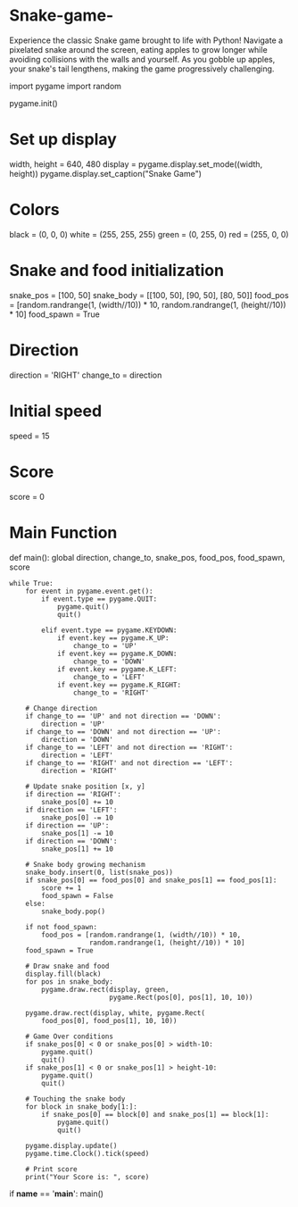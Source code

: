 # Snake-game-
Experience the classic Snake game brought to life with Python! Navigate a pixelated snake around the screen, eating apples to grow longer while avoiding collisions with the walls and yourself. As you gobble up apples, your snake's tail lengthens, making the game progressively challenging.

import pygame
import random

pygame.init()

# Set up display
width, height = 640, 480
display = pygame.display.set_mode((width, height))
pygame.display.set_caption("Snake Game")

# Colors
black = (0, 0, 0)
white = (255, 255, 255)
green = (0, 255, 0)
red = (255, 0, 0)

# Snake and food initialization
snake_pos = [100, 50]
snake_body = [[100, 50], [90, 50], [80, 50]]
food_pos = [random.randrange(1, (width//10)) * 10,
            random.randrange(1, (height//10)) * 10]
food_spawn = True

# Direction
direction = 'RIGHT'
change_to = direction

# Initial speed
speed = 15

# Score
score = 0

# Main Function
def main():
    global direction, change_to, snake_pos, food_pos, food_spawn, score

    while True:
        for event in pygame.event.get():
            if event.type == pygame.QUIT:
                pygame.quit()
                quit()

            elif event.type == pygame.KEYDOWN:
                if event.key == pygame.K_UP:
                    change_to = 'UP'
                if event.key == pygame.K_DOWN:
                    change_to = 'DOWN'
                if event.key == pygame.K_LEFT:
                    change_to = 'LEFT'
                if event.key == pygame.K_RIGHT:
                    change_to = 'RIGHT'

        # Change direction
        if change_to == 'UP' and not direction == 'DOWN':
            direction = 'UP'
        if change_to == 'DOWN' and not direction == 'UP':
            direction = 'DOWN'
        if change_to == 'LEFT' and not direction == 'RIGHT':
            direction = 'LEFT'
        if change_to == 'RIGHT' and not direction == 'LEFT':
            direction = 'RIGHT'

        # Update snake position [x, y]
        if direction == 'RIGHT':
            snake_pos[0] += 10
        if direction == 'LEFT':
            snake_pos[0] -= 10
        if direction == 'UP':
            snake_pos[1] -= 10
        if direction == 'DOWN':
            snake_pos[1] += 10

        # Snake body growing mechanism
        snake_body.insert(0, list(snake_pos))
        if snake_pos[0] == food_pos[0] and snake_pos[1] == food_pos[1]:
            score += 1
            food_spawn = False
        else:
            snake_body.pop()

        if not food_spawn:
            food_pos = [random.randrange(1, (width//10)) * 10,
                        random.randrange(1, (height//10)) * 10]
        food_spawn = True

        # Draw snake and food
        display.fill(black)
        for pos in snake_body:
            pygame.draw.rect(display, green,
                             pygame.Rect(pos[0], pos[1], 10, 10))

        pygame.draw.rect(display, white, pygame.Rect(
            food_pos[0], food_pos[1], 10, 10))

        # Game Over conditions
        if snake_pos[0] < 0 or snake_pos[0] > width-10:
            pygame.quit()
            quit()
        if snake_pos[1] < 0 or snake_pos[1] > height-10:
            pygame.quit()
            quit()

        # Touching the snake body
        for block in snake_body[1:]:
            if snake_pos[0] == block[0] and snake_pos[1] == block[1]:
                pygame.quit()
                quit()

        pygame.display.update()
        pygame.time.Clock().tick(speed)

        # Print score
        print("Your Score is: ", score)


if __name__ == '__main__':
    main()
